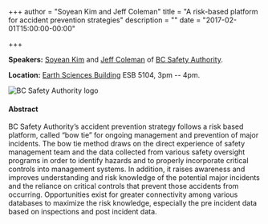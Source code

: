 +++
author = "Soyean Kim and Jeff Coleman"
title = "A risk-based platform for accident prevention strategies"
description = ""
date = "2017-02-01T15:00:00-00:00"

+++


**Speakers:** [Soyean Kim](https://www.linkedin.com/in/soyeankim) and [Jeff Coleman](https://www.linkedin.com/in/jeff-coleman-0b577926) of [BC Safety Authority](http://www.safetyauthority.ca/).

**Location:** [Earth Sciences Building](https://goo.gl/maps/weMH9h5SmPT2) ESB 5104, 3pm -- 4pm.

<img src="/img/bc-safety-authority.png" alt="BC Safety Authority logo"
align="center" style="max-width:300px;">


#### Abstract

<p>BC Safety Authority’s accident prevention strategy follows a risk based platform, called “bow tie” for ongoing management and prevention of major incidents. The bow tie method draws on the direct experience of safety management team and the data collected from various safety oversight programs in order to identify hazards and to properly incorporate critical controls into management systems. In addition, it raises awareness and improves understanding and risk knowledge of the potential major incidents and the reliance on critical controls that prevent those accidents from occurring. Opportunities exist for greater connectivity among various databases to maximize the risk knowledge, especially the pre incident data based on inspections and post incident data.</p>
